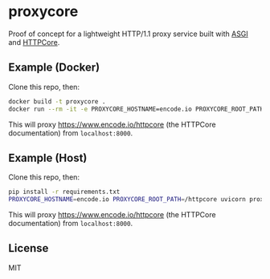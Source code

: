 # proxycore

Proof of concept for a lightweight HTTP/1.1 proxy service built with [ASGI](https://asgi.readthedocs.io) and [HTTPCore](https://github.com/encode/httpcore).

## Example (Docker)

Clone this repo, then:

```bash
docker build -t proxycore .
docker run --rm -it -e PROXYCORE_HOSTNAME=encode.io PROXYCORE_ROOT_PATH=/httpcore -p 8000:8000 proxycore
```

This will proxy https://www.encode.io/httpcore (the HTTPCore documentation) from `localhost:8000`.

## Example (Host)

Clone this repo, then:

```bash
pip install -r requirements.txt
PROXYCORE_HOSTNAME=encode.io PROXYCORE_ROOT_PATH=/httpcore uvicorn proxycore:app
```

This will proxy https://www.encode.io/httpcore (the HTTPCore documentation) from `localhost:8000`.

## License

MIT
